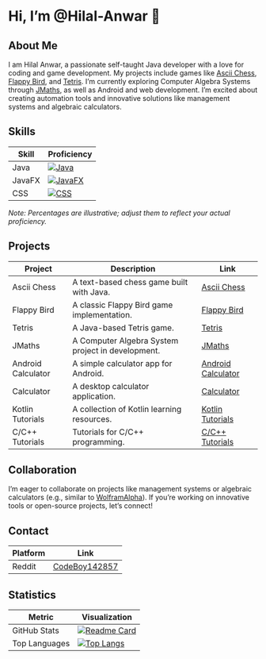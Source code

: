 # Hi, I’m @Hilal-Anwar 👋

## About Me
I am Hilal Anwar, a passionate self-taught Java developer with a love for coding and game development. My projects include games like [Ascii Chess](https://github.com/Hilal-Anwar/AsciiChess), [Flappy Bird](https://github.com/Hilal-Anwar/FlappyBird), and [Tetris](https://github.com/Hilal-Anwar/Tetris). I’m currently exploring Computer Algebra Systems through [JMaths](https://github.com/Hilal-Anwar/JMaths), as well as Android and web development. I’m excited about creating automation tools and innovative solutions like management systems and algebraic calculators.

## Skills
| Skill   | Proficiency |
|---------|-------------|
| Java    | [![Java](https://progress-bar.dev/80/?title=Java)](https://progress-bar.dev) |
| JavaFX  | [![JavaFX](https://progress-bar.dev/70/?title=JavaFX)](https://progress-bar.dev) |
| CSS     | [![CSS](https://progress-bar.dev/60/?title=CSS)](https://progress-bar.dev) |

*Note: Percentages are illustrative; adjust them to reflect your actual proficiency.*

## Projects
| Project | Description | Link |
|---------|-------------|------|
| Ascii Chess | A text-based chess game built with Java. | [Ascii Chess](https://github.com/Hilal-Anwar/AsciiChess) |
| Flappy Bird | A classic Flappy Bird game implementation. | [Flappy Bird](https://github.com/Hilal-Anwar/FlappyBird) |
| Tetris | A Java-based Tetris game. | [Tetris](https://github.com/Hilal-Anwar/Tetris) |
| JMaths | A Computer Algebra System project in development. | [JMaths](https://github.com/Hilal-Anwar/JMaths) |
| Android Calculator | A simple calculator app for Android. | [Android Calculator](https://github.com/Hilal-Anwar/Android_Calculator) |
| Calculator | A desktop calculator application. | [Calculator](https://github.com/Hilal-Anwar/Calculator) |
| Kotlin Tutorials | A collection of Kotlin learning resources. | [Kotlin Tutorials](https://github.com/Hilal-Anwar/KotlinTutorials) |
| C/C++ Tutorials | Tutorials for C/C++ programming. | [C/C++ Tutorials](https://github.com/Hilal-Anwar/CProjectMake) |

## Collaboration
I’m eager to collaborate on projects like management systems or algebraic calculators (e.g., similar to [WolframAlpha](https://www.wolframalpha.com)). If you’re working on innovative tools or open-source projects, let’s connect!

## Contact
| Platform | Link |
|----------|------|
| Reddit   | [CodeBoy142857](https://www.reddit.com/user/CodeBoy142857/) |

## Statistics
| Metric | Visualization |
|--------|---------------|
| GitHub Stats | [![Readme Card](https://github-readme-stats.vercel.app/api?username=Hilal-Anwar)](https://github.com/anuraghazra/github-readme-stats) |
| Top Languages | [![Top Langs](https://github-readme-stats.vercel.app/api/top-langs/?username=Hilal-Anwar)](https://github.com/anuraghazra/github-readme-stats) |
